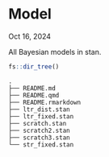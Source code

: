 # Model
Oct 16, 2024

All Bayesian models in stan.

``` r
fs::dir_tree()
```

    .
    ├── README.md
    ├── README.qmd
    ├── README.rmarkdown
    ├── ltr_dist.stan
    ├── ltr_fixed.stan
    ├── scratch.stan
    ├── scratch2.stan
    ├── scratch3.stan
    └── str_fixed.stan
